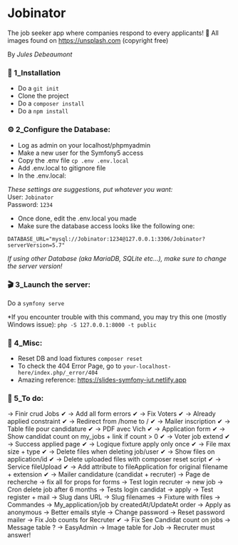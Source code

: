 # Jobinator
The job seeker app where companies respond to every applicants! 🤔
All images found on https://unsplash.com (copyright free)

By *Jules Debeaumont*



### 🔧 1_Installation 

- Do a `git init`
- Clone the project
- Do a `composer install`
- Do a `npm install`



### ⚙ 2_Configure the Database:

- Log as admin on your localhost/phpmyadmin
- Make a new user for the Symfony5 access
- Copy the .env file `cp .env .env.local`
- Add .env.local to gitignore file
- In the .env.local:

*These settings are suggestions, put whatever you want:*  
User: `Jobinator`  
Password: `1234`

- Once done, edit the .env.local you made
- Make sure the database access looks like the following one:

`DATABASE_URL="mysql://Jobinator:1234@127.0.0.1:3306/Jobinator?serverVersion=5.7"`

*If using other Database (aka MariaDB, SQLite etc...), make sure to change the server version!*



### 🎬 3_Launch the server:

Do a `symfony serve`

*If you encounter trouble with this command, you may try this one (mostly Windows issue): 
`php -S 127.0.0.1:8000 -t public`



### 📎 4_Misc:

- Reset DB and load fixtures `composer reset`
- To check the 404 Error Page, go to `your-localhost-here/index.php/_error/404`
- Amazing reference: https://slides-symfony-iut.netlify.app



### 🚧 5_To do:

-> Finir crud Jobs ✔
-> Add all form errors ✔
-> Fix Voters ✔
-> Already applied constraint ✔
-> Redirect from /home to / ✔
-> Mailer inscription ✔ 
-> Table file pour candidature ✔
-> PDF avec Vich ✔
-> Application form ✔
-> Show candidat count on my_jobs + link if count > 0 ✔
-> Voter job extend ✔ 
-> Success applied page ✔
-> Logique fixture apply only once ✔
-> File max size + type ✔
-> Delete files when deleting job/user ✔
-> Show files on application/id ✔
-> Delete uploaded files with composer reset script ✔
-> Service fileUpload ✔
-> Add attribute to fileApplication for original filename + extension ✔
-> Mailer candidature (candidat + recruter)
-> Page de recherche
-> fix all <lavel> for props for forms
-> Test login recruter -> new job
-> Cron delete job after 6 months
-> Tests login candidat -> apply
-> Test register + mail
-> Slug dans URL
-> Slug filenames
-> Fixture with files
-> Commandes
-> My_application/job by createdAt/UpdateAt order
-> Apply as anonymous
-> Better emails style
-> Change password
-> Reset password mailer
-> Fix Job counts for Recruter ✔
-> Fix See Candidat count on jobs
-> Message table ?
-> EasyAdmin
-> Image table for Job
-> Recruter must answer!